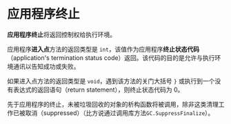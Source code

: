 # 应用程序终止  

**应用程序终止**将返回控制权给执行环境。

应用程序**进入点**方法的返回类型是 `int`，该值作为应用程序**终止状态代码**（application's termination status code）返回。该代码的目的是允许与执行环境通讯以告知成功或失败。

如果进入点方法的返回类型是 `void`，遇到该方法的关门大括号 `}` 或执行到一个没有表达式的返回语句（return statement），则终止状态代码为 0。

先于应用程序的终止，未被垃圾回收的对象的析构函数将被调用，除非这类清理工作已被取消（suppressed）（比方说通过调用库方法`GC.SuppressFinalize`）。


